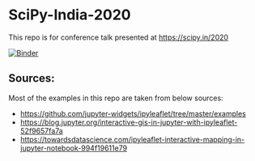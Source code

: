 # SciPy-India-2020
This repo is for conference talk presented at https://scipy.in/2020

[![Binder](https://mybinder.org/badge_logo.svg)](https://mybinder.org/v2/gh/sackh/scipy-india-2020/main?urlpath=lab)


## Sources:
Most of the examples in this repo are taken from below sources: 

- https://github.com/jupyter-widgets/ipyleaflet/tree/master/examples
- https://blog.jupyter.org/interactive-gis-in-jupyter-with-ipyleaflet-52f9657fa7a
- https://towardsdatascience.com/ipyleaflet-interactive-mapping-in-jupyter-notebook-994f19611e79
